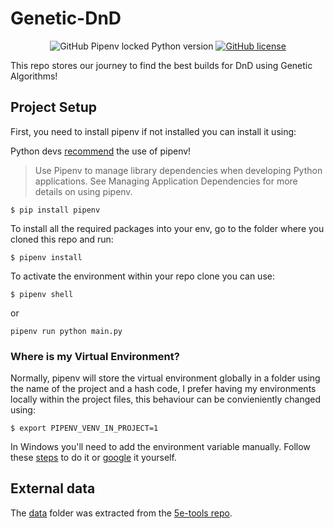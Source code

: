 # Genetic-DnD
<p align="center">
  <img alt="GitHub Pipenv locked Python version" src="https://img.shields.io/github/pipenv/locked/python-version/HadsyC/Genetic-DnD">
  <a href="https://github.com/HadsyC/Genetic-DnD/blob/main/LICENSE"><img alt="GitHub license" src="https://img.shields.io/github/license/HadsyC/Genetic-DnD"></a>
</p>

<!-- To add more shields visit shields.io and copy them as html -->

This repo stores our journey to find the best builds for DnD using Genetic Algorithms!

## Project Setup
First, you need to install pipenv if not installed you can install it using: 

Python devs [recommend](https://packaging.python.org/en/latest/guides/tool-recommendations/#application-dependency-management) the use of pipenv!
>Use Pipenv to manage library dependencies when developing Python applications. See Managing Application Dependencies for more details on using pipenv.


```
$ pip install pipenv
```

To install all the required packages into your env, go to the folder where you cloned this repo and run:
```
$ pipenv install
```

To activate the environment within your repo clone you can use:

```
$ pipenv shell
```
or
```
pipenv run python main.py
```

### Where is my Virtual Environment?
Normally, pipenv will store the virtual environment globally in a folder using the name of the project and a hash code, I prefer having my environments locally within the project files, this behaviour can be convieniently changed using:

```
$ export PIPENV_VENV_IN_PROJECT=1
```
In Windows you'll need to add the environment variable manually. Follow these [steps](https://superuser.com/questions/949560/how-do-i-set-system-environment-variables-in-windows-10) to do it or [google](https://letmegooglethat.com/?q=Bro+I+need+them+environment+variables+in+windows+changed) it yourself.

## External data
The [data](https://github.com/HadsyC/Genetic-DnD/tree/main/data) folder was  extracted from the [5e-tools repo](https://github.com/5etools-mirror-1/5etools-mirror-1.github.io).
